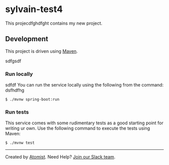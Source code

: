 # sylvain-test4

This projecdfghdfght contains my new project.

## Development

This project is driven using [Maven][mvn].

[mvn]: https://maven.apache.org/sdfhsdf
sdfgsdf
### Run locally
sdfdf
You can run the service locally using the following from the command:
dsfhdfhg
```
$ ./mvnw spring-boot:run
```

### Run tests

This service comes with some rudimentary tests as a good starting
point for writing ur own.  Use the following command to execute the
tests using Maven:

```
$ ./mvnw test
```

---
Created by [Atomist][atomist].
Need Help?  [Join our Slack team][slack].

[atomist]: https://www.atomist.com/
[slack]: https://join.atomist.com/


